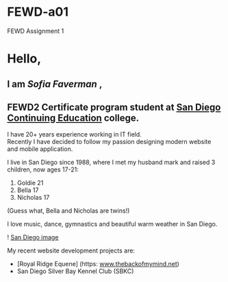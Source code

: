 # FEWD-a01
FEWD Assignment 1
# Hello,
## I am **_Sofia Faverman_** ,
## FEWD2 Certificate program student at [San Diego Continuing Education](https://www.sdce.edu) college.

I have 20+ years experience working in IT field.  
Recently I have decided to follow my passion designing modern website and mobile application.

I live in San Diego since 1988, where I met my husband mark and raised 3 children, now ages 17-21:
1. Goldie 21
2. Bella 17
3. Nicholas 17

(Guess what, Bella and Nicholas are twins!)

I love music, dance, gymnastics and beautiful warm weather in San Diego.

! [San Diego image](https://www.google.com/search?q=beautiful+san+diego+image&tbm=isch&source=iu&ictx=1&fir=6xeR5G_5ebRtvM%253A%252ClHdAYi5AZVGeBM%252C_&usg=AI4_-kQiM_2hTOohuL5t8B_UUL1EpGpPcg&sa=X&ved=2ahUKEwjxhczJ46DgAhVMZawKHR32BgcQ9QEwC3oECAAQGg#imgrc=6xeR5G_5ebRtvM:)

My recent website development projects are:
* [Royal Ridge Equene] (https: www.thebackofmymind.net)
* San Diego Silver Bay Kennel Club (SBKC)
